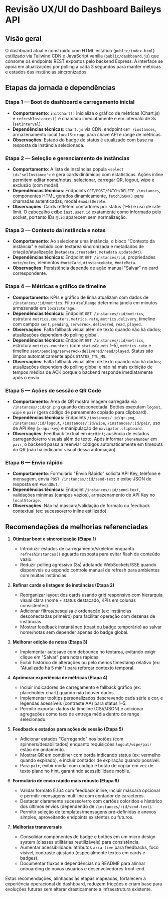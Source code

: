 # Revisão UX/UI do Dashboard Baileys API

## Visão geral

O dashboard atual é construído com HTML estático (`public/index.html`) estilizado via Tailwind CDN e JavaScript vanilla (`public/dashboard.js`) que consome os endpoints REST expostos pelo backend Express. A interface se apoia em atualizações por polling a cada 3 segundos para manter métricas e estados das instâncias sincronizados.

## Etapas da jornada e dependências

### Etapa 1 — Boot do dashboard e carregamento inicial
- **Comportamento**: `initChart()` inicializa o gráfico de métricas (Chart.js) e `refreshInstances()` é chamado imediatamente e em intervalo de 3s (`setInterval`).
- **Dependências técnicas**: `Chart.js` via CDN, endpoint `GET /instances`, armazenamento local `localStorage` para chave API e range de métricas.
- **Observações**: Estado do badge de status é atualizado com base na resposta da instância selecionada.

### Etapa 2 — Seleção e gerenciamento de instâncias
- **Comportamento**: A lista de instâncias popula `<select id="selInstance">` e gera cards dinâmicos com estatísticas. Ações inline permitem editar nome/notas, selecionar, carregar QR, logout, wipe e exclusão (com modal).
- **Dependências técnicas**: Endpoints `GET/POST/PATCH/DELETE /instances`, componentes HTML gerados dinamicamente, `fetchJSON()` para chamadas autenticadas, modal `#modalDelete`.
- **Observações**: Cards refletem contadores por status (1–5) e uso de rate limit. O cabeçalho exibe `inst.user.id` exatamente como informado pelo socket, portanto IDs `@lid` aparecem sem normalização.

### Etapa 3 — Contexto da instância e notas
- **Comportamento**: Ao selecionar uma instância, o bloco "Contexto da instância" é exibido com textarea sincronizada e metadados de criação/atualização (`metadata.createdAt`, `metadata.updatedAt`).
- **Dependências técnicas**: Endpoint `GET /instances/:id`, propriedades `note/notes`, elementos `#noteCard`, `#instanceNote`, `#noteMeta`.
- **Observações**: Persistência depende de ação manual "Salvar" no card correspondente.

### Etapa 4 — Métricas e gráfico de timeline
- **Comportamento**: KPIs e gráfico de linha atualizam com dados de `/instances/:id/metrics`. Filtro `#selRange` determina janela em minutos armazenada em `localStorage`.
- **Dependências técnicas**: Endpoint `GET /instances/:id/metrics`, estrutura `metrics.counters`, `metrics.rate`, `metrics.delivery`, timeline com campos `sent`, `pending`, `serverAck`, `delivered`, `read`, `played`.
- **Observações**: Falta fallback visual além de texto quando não há dados; atualizações dependem do polling global.
- **Dependências técnicas**: Endpoint `GET /instances/:id/metrics`, estrutura `metrics.counters` (com `statusCounts` 1–5), `metrics.rate` e timeline `sent/pending/serverAck/delivered/read/played`. Status são limpos automaticamente após `STATUS_TTL_MS`.
- **Observações**: Falta fallback visual além de texto quando não há dados; atualizações dependem do polling global e não há mais exibição de tempos médios de ACK porque o backend responde imediatamente após o envio.

### Etapa 5 — Ações de sessão e QR Code
- **Comportamento**: Área de QR mostra imagem carregada via `/instances/:id/qr.png` quando desconectada. Botões executam `logout`, `wipe` e `pair` (gera código de pareamento copiado para clipboard).
- **Dependências técnicas**: Endpoints `/instances/:id/qr.png`, `/instances/:id/logout`, `/instances/:id/wipe`, `/instances/:id/pair`, uso de API Key (`x-api-key`) e manipulação de `navigator.clipboard`.
- **Observações**: Feedback textual em `#qrHint`; ausência de estados carregando/erro visuais além de texto. Após informar `phoneNumber` em `pair`, o backend passa a reenviar códigos automaticamente em timeouts do QR (não há indicador visual dessa automação).

### Etapa 6 — Envio rápido
- **Comportamento**: Formulário "Envio Rápido" solicita API Key, telefone e mensagem, envia `POST /instances/:id/send-text` e exibe JSON de resposta em `#sendOut`.
- **Dependências técnicas**: Endpoint `/instances/:id/send-text`, validações mínimas (campos vazios), armazenamento de API Key no `localStorage`.
- **Observações**: Não há máscara/validação de formato ou feedback contextual (ex: sucesso/erro inline estilizado).

## Recomendações de melhorias referenciadas

1. **Otimizar boot e sincronização (Etapa 1)**
   - Introduzir estados de carregamento/skeleton enquanto `refreshInstances()` aguarda resposta para evitar flash de conteúdo vazio.
   - Reduzir polling agressivo (3s) adotando WebSockets/SSE quando disponíveis ou expondo controle manual de refresh para ambientes com muitas instâncias.

2. **Refinar cards e listagem de instâncias (Etapa 2)**
   - Reorganizar layout dos cards usando grid responsivo com hierarquia visual clara (nome + status destacado, KPIs em colunas consistentes).
   - Adicionar filtros/pesquisa e ordenação (ex: instâncias desconectadas primeiro) para facilitar operação com dezenas de instâncias.
   - Mostrar feedback instantâneo (toast ou badge temporário) ao salvar nome/notas sem depender apenas do badge global.

3. **Melhorar edição de notas (Etapa 3)**
   - Implementar autosave com debounce no textarea, evitando exigir clique em "Salvar" para notas rápidas.
   - Exibir histórico de alterações ou pelo menos timestamp relativo (ex: "Atualizado há 5 min") para reforçar contexto temporal.

4. **Aprimorar experiência de métricas (Etapa 4)**
   - Incluir indicadores de carregamento e fallback gráfico (ex: placeholder chart) quando não houver dados.
   - Implementar tooltips personalizados descrevendo cada série e cor, e legendas acessíveis (contraste AA) para status 1–5.
   - Permitir exportar dados da timeline (CSV/JSON) e adicionar agregações como taxa de entrega média dentro do range selecionado.

5. **Feedback e estados para ações de sessão (Etapa 5)**
   - Adicionar estados "Carregando" nos botões (com spinners/desabilitados) enquanto requisições `logout/wipe/pair` estão em andamento.
   - Mostrar QR em contêiner com borda indicando status (ex: vermelho quando expirado), e incluir contador de expiração quando possível.
   - Para `pair`, exibir modal com código e botão de copiar em vez de texto plano no hint, garantindo acessibilidade mobile.

6. **Formulário de envio rápido mais robusto (Etapa 6)**
   - Validar formato E.164 com feedback inline, incluir máscara opcional e permitir mensagens multiline com contador de caracteres.
   - Destacar claramente sucesso/erro com cartões coloridos e histórico dos últimos envios (dependendo de `/instances/:id/send-text`).
   - Permitir seleção de templates/mensagens pré-definidas e anexos simples, aproveitando endpoints existentes ou futuros.

7. **Melhorias transversais**
   - Consolidar componentes de badge e botões em um micro design system (classes utilitárias reutilizáveis) para consistência.
   - Aumentar acessibilidade: atributos `aria-live` para feedbacks, foco visível, contraste ajustado (especialmente textos em cards e badges).
   - Documentar fluxos e dependências no README para alinhar onboarding de novos usuários e desenvolvedores front-end.

Estas recomendações, alinhadas às etapas mapeadas, fortalecem a experiência operacional do dashboard, reduzem fricções e criam base para evoluções futuras sem alterar drasticamente a infraestrutura existente.
